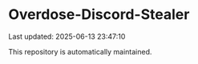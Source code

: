 # Overdose-Discord-Stealer

Last updated: 2025-06-13 23:47:10

This repository is automatically maintained.
